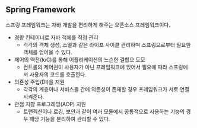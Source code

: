 ## Spring Framework

스프링 프레임워크는 자바 개발을 편리하게 해주는 오픈소스 프레임워크이다.

- 경량 컨테이너로 자바 객체를 직접 관리
	- 각각의 객체 생성, 소멸과 같은 라이프 사이클 관리하며 스프링으로부터 필요한 객체를 얻어올 수 있다.
- 제어의 역전(IoC)를 통해 어플리케이션의 느슨한 결합으 도모
	- 컨트롤의 제어권이 사용자가 아닌 프레임워크에 있어서 필요에 따라 스프링에서 사용자의 코드를 호출한다.
- 의존성 주입(DI)을 지원
	- 각각의 계층이나 서비스들 간에 의존성이 존재할 경우 프레임워크가 서로 연결시켜준다.
- 관점 지향 프로그래밍(AOP) 지원
	- 트랜젝션이나 로깅, 보안과 같이 여러 모듈에서 공통적으로 사용하는 기능의 경우 해당 기능을 분리하여 관리할 수 있다.